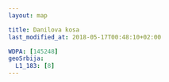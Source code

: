```yaml
---
layout: map

title: Danilova kosa
last_modified_at: 2018-05-17T00:48:10+02:00

WDPA: [145248]
geoSrbija:
  L1_183: [8]
---
```

